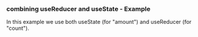 ### combining useReducer and useState - Example

In this example we use both useState (for "amount") and useReducer (for "count").
